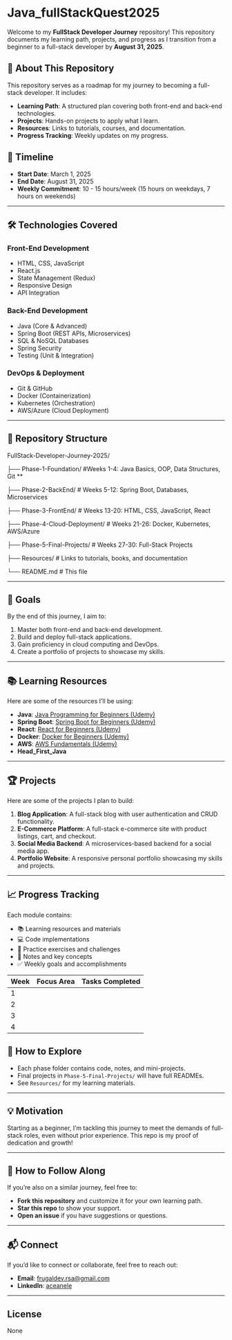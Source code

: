 # Java_fullStackQuest2025

Welcome to my **FullStack Developer Journey** repository! This repository documents my learning path, projects, and progress as I transition from a beginner to a full-stack developer by **August 31, 2025**. 

## 🚀 **About This Repository**
This repository serves as a roadmap for my journey to becoming a full-stack developer. It includes:
- **Learning Path**: A structured plan covering both front-end and back-end technologies.
- **Projects**: Hands-on projects to apply what I learn.
- **Resources**: Links to tutorials, courses, and documentation.
- **Progress Tracking**: Weekly updates on my progress.

## 📅 **Timeline**
- **Start Date**: March 1, 2025
- **End Date**: August 31, 2025
- **Weekly Commitment**: 10 - 15 hours/week (15 hours on weekdays, 7 hours on weekends)

---

## 🛠️ **Technologies Covered**
### **Front-End Development**
- HTML, CSS, JavaScript
- React.js
- State Management (Redux)
- Responsive Design
- API Integration

### **Back-End Development**
- Java (Core & Advanced)
- Spring Boot (REST APIs, Microservices)
- SQL & NoSQL Databases
- Spring Security
- Testing (Unit & Integration)

### **DevOps & Deployment**
- Git & GitHub
- Docker (Containerization)
- Kubernetes (Orchestration)
- AWS/Azure (Cloud Deployment)

---

## 📂 **Repository Structure**
FullStack-Developer-Journey-2025/

├── Phase-1-Foundation/  #Weeks 1-4: Java Basics, OOP, Data Structures, Git **

├── Phase-2-BackEnd/ # Weeks 5-12: Spring Boot, Databases, Microservices

├── Phase-3-FrontEnd/ # Weeks 13-20: HTML, CSS, JavaScript, React

├── Phase-4-Cloud-Deployment/ # Weeks 21-26: Docker, Kubernetes, AWS/Azure

├── Phase-5-Final-Projects/ # Weeks 27-30: Full-Stack Projects

├── Resources/ # Links to tutorials, books, and documentation

└── README.md # This file


---

## 🎯 **Goals**
By the end of this journey, I aim to:
1. Master both front-end and back-end development.
2. Build and deploy full-stack applications.
3. Gain proficiency in cloud computing and DevOps.
4. Create a portfolio of projects to showcase my skills.

---

## 📚 **Learning Resources**
Here are some of the resources I’ll be using:
- **Java**: [Java Programming for Beginners (Udemy)](https://www.udemy.com/course/java-programming-tutorial-for-beginners/)
- **Spring Boot**: [Spring Boot for Beginners (Udemy)](https://www.udemy.com/course/spring-boot-tutorial-for-beginners/)
- **React**: [React for Beginners (Udemy)](https://www.udemy.com/course/react-the-complete-guide-incl-hooks/)
- **Docker**: [Docker for Beginners (Udemy)](https://www.udemy.com/course/docker-mastery/)
- **AWS**: [AWS Fundamentals (Udemy)](https://www.udemy.com/course/aws-certified-cloud-practitioner-new/)
- **Head_First_Java**

---

## 🏆 **Projects**
Here are some of the projects I plan to build:
1. **Blog Application**: A full-stack blog with user authentication and CRUD functionality.
2. **E-Commerce Platform**: A full-stack e-commerce site with product listings, cart, and checkout.
3. **Social Media Backend**: A microservices-based backend for a social media app.
4. **Portfolio Website**: A responsive personal portfolio showcasing my skills and projects.

---

## 📈 **Progress Tracking**
Each module contains:
- 📚 Learning resources and materials
- 💻 Code implementations
- 🧪 Practice exercises and challenges
- 📝 Notes and key concepts
- ✅ Weekly goals and accomplishments

| Week | Focus Area               | Tasks Completed                                                                 |
|------|--------------------------|---------------------------------------------------------------------------------|
| 1    |                          |                                                                                 |
| 2    |                          |                                                                                 |
| 3    |                          |                                                                                 |
| 4    |                          |                                                                                 |

## 📖 How to Explore
- Each phase folder contains code, notes, and mini-projects.
- Final projects in `Phase-5-Final-Projects/` will have full READMEs.
- See `Resources/` for my learning materials.

---

## 💡 Motivation
Starting as a beginner, I’m tackling this journey to meet the demands of full-stack roles, even without prior experience. This repo is my proof of dedication and growth!

---

## 🙌 **How to Follow Along**
If you’re also on a similar journey, feel free to:
- **Fork this repository** and customize it for your own learning path.
- **Star this repo** to show your support.
- **Open an issue** if you have suggestions or questions.

---

## 📬 Connect
If you’d like to connect or collaborate, feel free to reach out:
- **Email**: frugaldev.rsa@gmail.com
- **LinkedIn**: [aceanele](https://www.linkedin.com/in//)

---

## License
None
